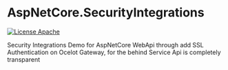 # AspNetCore.SecurityIntegrations
[![License Apache](https://img.shields.io/badge/license-Apache%202-blue.svg)](http://www.apache.org/licenses/LICENSE-2.0.html)

Security Integrations Demo for AspNetCore WebApi
through add SSL Authentication on Ocelot Gateway, for the behind Service Api is completely transparent
